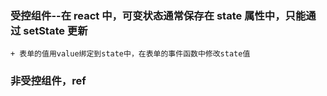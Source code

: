 ### 受控组件--在 react 中，可变状态通常保存在 state 属性中，只能通过 setState 更新

    + 表单的值用value绑定到state中，在表单的事件函数中修改state值

### 非受控组件，ref
